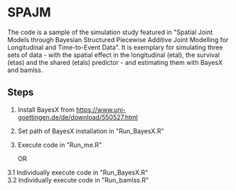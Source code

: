 # SPAJM

The code is a sample of the simulation study featured in "Spatial Joint Models through Bayesian Structured Piecewise Additive Joint Modelling for Longitudinal and Time-to-Event Data".
It is exemplary for simulating three sets of data - with the spatial effect in the longitudinal (etal), the survival (etas) and the shared (etals) predictor - and estimating them with BayesX and bamlss.

## Steps
1. Install BayesX from https://www.uni-goettingen.de/de/download/550527.html
2. Set path of BayesX installation in "Run_BayesX.R"
3. Execute code in "Run_me.R"
   
   OR
   
3.1 Individually execute code in "Run_BayesX.R"  
3.2 Individually execute code in "Run_bamlss.R"
